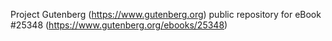 Project Gutenberg (https://www.gutenberg.org) public repository for eBook #25348 (https://www.gutenberg.org/ebooks/25348)
